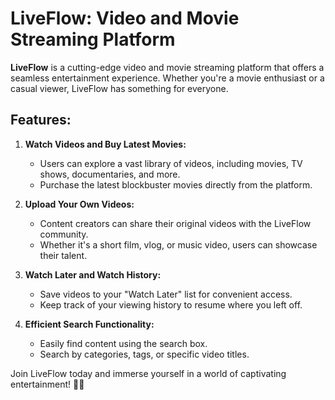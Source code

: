 # LiveFlow: Video and Movie Streaming Platform

**LiveFlow** is a cutting-edge video and movie streaming platform that offers a seamless entertainment experience. Whether you're a movie enthusiast or a casual viewer, LiveFlow has something for everyone.

## Features:

1. **Watch Videos and Buy Latest Movies:**
   - Users can explore a vast library of videos, including movies, TV shows, documentaries, and more.
   - Purchase the latest blockbuster movies directly from the platform.

2. **Upload Your Own Videos:**
   - Content creators can share their original videos with the LiveFlow community.
   - Whether it's a short film, vlog, or music video, users can showcase their talent.

3. **Watch Later and Watch History:**
   - Save videos to your "Watch Later" list for convenient access.
   - Keep track of your viewing history to resume where you left off.

4. **Efficient Search Functionality:**
   - Easily find content using the search box.
   - Search by categories, tags, or specific video titles.

Join LiveFlow today and immerse yourself in a world of captivating entertainment! 🎥🍿
